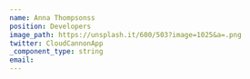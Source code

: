 ```yaml
---
name: Anna Thompsonss
position: Developers
image_path: https://unsplash.it/600/503?image=1025&a=.png
twitter: CloudCannonApp
_component_type: string
email:
---
```


